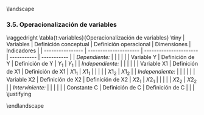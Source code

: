 \landscape

### 3.5. Operacionalización de variables

\raggedright
\tabla{t:variables}{Operacionalización de variables}
\tiny
| Variables        | Definición conceptual | Definición operacional | Dimensiones | Indicadores |
| ---------------- | --------------------- | ---------------------- | ----------- | ----------- |
| _Dependiente:_   |                       |                        |             |             |
| Variable Y       | Definición de Y       | Definición de Y        | $Y_1$       | $Y_1$       |
| _Independiente:_ |                       |                        |             |             |
| Variable X1      | Definición de X1      | Definición de X1       | $X1_1$      | $X1_1$      |
|                  |                       |                        | $X1_2$      | $X1_2$      |
| _Independiente:_ |                       |                        |             |             |
| Variable X2      | Definición de X2      | Definición de X2       | $X2_1$      | $X2_1$      |
|                  |                       |                        | $X2_2$      | $X2_2$      |
| _Interviniente:_ |                       |                        |             |             |
| Constante C      | Definición de C       | Definición de C        |             |             |
\justifying

\endlandscape
